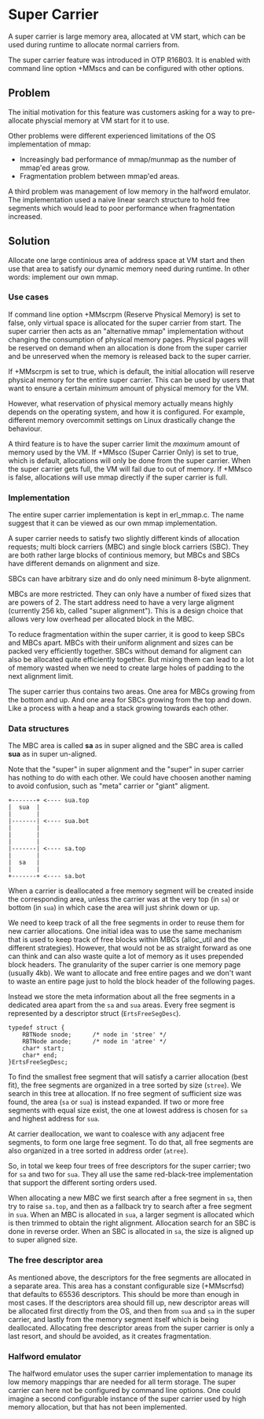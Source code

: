 Super Carrier
=============

A super carrier is large memory area, allocated at VM start, which can
be used during runtime to allocate normal carriers from.

The super carrier feature was introduced in OTP R16B03. It is
enabled with command line option +MMscs <size in Mb>
and can be configured with other options.

Problem
-------

The initial motivation for this feature was customers asking for a way
to pre-allocate physcial memory at VM start for it to use.

Other problems were different experienced limitations of the OS
implementation of mmap:

* Increasingly bad performance of mmap/munmap as the number of mmap'ed areas grow.
* Fragmentation problem between mmap'ed areas.

A third problem was management of low memory in the halfword
emulator. The implementation used a naive linear search structure to
hold free segments which would lead to poor performance when
fragmentation increased.


Solution
--------

Allocate one large continious area of address space at VM start and
then use that area to satisfy our dynamic memory need during
runtime. In other words: implement our own mmap.

### Use cases ###

If command line option +MMscrpm (Reserve Physical Memory) is set to
false, only virtual space is allocated for the super carrier from
start. The super carrier then acts as an "alternative mmap" implementation
without changing the consumption of physical memory pages. Physical
pages will be reserved on demand when an allocation is done from the super
carrier and be unreserved when the memory is released back to the
super carrier.

If +MMscrpm is set to true, which is default, the initial allocation
will reserve physical memory for the entire super carrier. This can be
used by users that want to ensure a certain *minimum* amount of
physical memory for the VM.

However, what reservation of physical memory actually means highly
depends on the operating system, and how it is configured. For
example, different memory overcommit settings on Linux drastically
change the behaviour.

A third feature is to have the super carrier limit the *maximum*
amount of memory used by the VM. If +MMsco (Super Carrier Only) is set
to true, which is default, allocations will only be done from the
super carrier. When the super carrier gets full, the VM will fail due
to out of memory.
If +MMsco is false, allocations will use mmap directly if the super
carrier is full.



### Implementation ###

The entire super carrier implementation is kept in erl_mmap.c. The
name suggest that it can be viewed as our own mmap implementation.

A super carrier needs to satisfy two slightly different kinds of
allocation requests; multi block carriers (MBC) and single block
carriers (SBC). They are both rather large blocks of continious
memory, but MBCs and SBCs have different demands on alignment and
size.

SBCs can have arbitrary size and do only need minimum 8-byte
alignment.

MBCs are more restricted. They can only have a number of fixed
sizes that are powers of 2. The start address need to have a very
large aligment (currently 256 kb, called "super alignment"). This is a
design choice that allows very low overhead per allocated block in the
MBC.

To reduce fragmentation within the super carrier, it is good to keep SBCs
and MBCs apart. MBCs with their uniform alignment and sizes can be
packed very efficiently together. SBCs without demand for aligment can
also be allocated quite efficiently together. But mixing them can lead
to a lot of memory wasted when we need to create large holes of
padding to the next alignment limit.

The super carrier thus contains two areas. One area for MBCs growing from
the bottom and up. And one area for SBCs growing from the top and
down. Like a process with a heap and a stack growing towards each
other.


### Data structures ###

The MBC area is called **sa** as in super aligned and the SBC area is
called **sua** as in super un-aligned.

Note that the "super" in super alignment and the "super" in super
carrier has nothing to do with each other. We could have choosen
another naming to avoid confusion, such as "meta" carrier or "giant"
aligment.

	+-------+ <---- sua.top
	|  sua  |
	|       |
	|-------| <---- sua.bot
	|       |
	|       |
	|       |
	|-------| <---- sa.top
	|       |
	|  sa   |
	|       |
	+-------+ <---- sa.bot


When a carrier is deallocated a free memory segment will be created
inside the corresponding area, unless the carrier was at the very top
(in `sa`) or bottom (in `sua`) in which case the area will just shrink
down or up.

We need to keep track of all the free segments in order to reuse them
for new carrier allocations. One initial idea was to use the same
mechanism that is used to keep track of free blocks within MBCs
(alloc_util and the different strategies). However, that would not be
as straight forward as one can think and can also waste quite a lot of
memory as it uses prepended block headers. The granularity of the
super carrier is one memory page (usually 4kb). We want to allocate
and free entire pages and we don't want to waste an entire page just
to hold the block header of the following pages.

Instead we store the meta information about all the free segments in a
dedicated area apart from the `sa` and `sua` areas. Every free segment is
represented by a descriptor struct (`ErtsFreeSegDesc`).

    typedef struct {
        RBTNode snode;      /* node in 'stree' */
        RBTNode anode;      /* node in 'atree' */
        char* start;
        char* end;
    }ErtsFreeSegDesc;

To find the smallest free segment that will satisfy a carrier allocation
(best fit), the free segments are organized in a tree sorted by
size (`stree`). We search in this tree at allocation. If no free segment of
sufficient size was found, the area (`sa` or `sua`) is instead expanded.
If two or more free segments with equal size exist, the one at lowest
address is chosen for `sa` and highest address for `sua`.

At carrier deallocation, we want to coalesce with any adjacent free
segments, to form one large free segment. To do that, all free
segments are also organized in a tree sorted in address order (`atree`).

So, in total we keep four trees of free descriptors for the super
carrier; two for `sa` and two for `sua`. They all use the same
red-black-tree implementation that support the different sorting
orders used.

When allocating a new MBC we first search after a free segment in `sa`,
then try to raise `sa.top`, and then as a fallback try to search after a
free segment in `sua`. When an MBC is allocated in `sua`, a larger segment
is allocated which is then trimmed to obtain the right
alignment. Allocation search for an SBC is done in reverse order. When
an SBC is allocated in `sa`, the size is aligned up to super aligned
size.

### The free descriptor area ###

As mentioned above, the descriptors for the free segments are
allocated in a separate area. This area has a constant configurable
size (+MMscrfsd) that defaults to 65536 descriptors. This should be
more than enough in most cases. If the descriptors area should fill up,
new descriptor areas will be allocated first directly from the OS, and
then from `sua` and `sa` in the super carrier, and lastly from the memory
segment itself which is being deallocated. Allocating free descriptor
areas from the super carrier is only a last resort, and should be
avoided, as it creates fragmentation.

### Halfword emulator ###

The halfword emulator uses the super carrier implementation to manage
its low memory mappings thar are needed for all term storage. The
super carrier can here not be configured by command line options. One
could imagine a second configurable instance of the super carrier used
by high memory allocation, but that has not been implemented.
